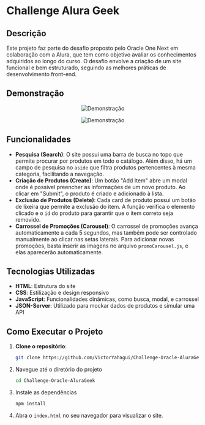 # Challenge Alura Geek

## Descrição
Este projeto faz parte do desafio proposto pelo Oracle One Next em colaboração com a Alura, que tem como objetivo avaliar os conhecimentos adquiridos ao longo do curso. O desafio envolve a criação de um site funcional e bem estruturado, seguindo as melhores práticas de desenvolvimento front-end.

## Demonstração
<p align="center">
  <img src="../assets/AluraGeek2.PNJ" alt="Demonstração">
</p>
<p align="center">
  <img src="../assets/AluraGeek2.PNJ" alt="Demonstração">
</p>

## Funcionalidades
- **Pesquisa (Search)**: O site possui uma barra de busca no topo que permite procurar por produtos em todo o catálogo. Além disso, há um campo de pesquisa no `aside` que filtra produtos pertencentes à mesma categoria, facilitando a navegação.
- **Criação de Produtos (Create)**: Um botão "Add Item" abre um modal onde é possível preencher as informações de um novo produto. Ao clicar em "Submit", o produto é criado e adicionado à lista.
- **Exclusão de Produtos (Delete)**: Cada card de produto possui um botão de lixeira que permite a exclusão do item. A função verifica o elemento clicado e o `id` do produto para garantir que o item correto seja removido.
- **Carrossel de Promoções (Carousel)**: O carrossel de promoções avança automaticamente a cada 5 segundos, mas também pode ser controlado manualmente ao clicar nas setas laterais. Para adicionar novas promoções, basta inserir as imagens no arquivo `promoCarousel.js`, e elas aparecerão automaticamente.

## Tecnologias Utilizadas
- **HTML**: Estrutura do site
- **CSS**: Estilização e design responsivo
- **JavaScript**: Funcionalidades dinâmicas, como busca, modal, e carrossel
- **JSON-Server**: Utilizado para mockar dados de produtos e simular uma API

## Como Executar o Projeto
1. **Clone o repositório**:
   ```bash
   git clone https://github.com/VictorYahagui/Challenge-Oracle-AluraGeek.git
   ```
2. Navegue até o diretório do projeto
   ```bash
   cd Challenge-Oracle-AluraGeek
   ```
3. Instale as dependências
   ```bash
   npm install
   ```
4. Abra o `index.html` no seu navegador para visualizar o site.

